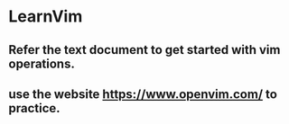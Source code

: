 # LearnVim

## Refer the text document to get started with vim operations.
## use the website https://www.openvim.com/ to practice.
